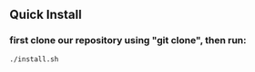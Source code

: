 ## Quick Install

### first clone our repository using "git clone", then run:
```bash
./install.sh
```
